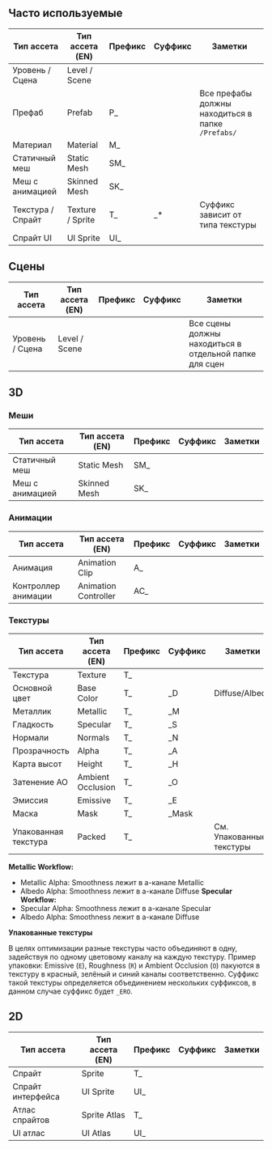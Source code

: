 ## Часто используемые

| Тип ассета        | Тип ассета (EN)  | Префикс | Суффикс | Заметки                                           |
| ----------------- | ---------------- | ------- | ------- | ------------------------------------------------- |
| Уровень / Сцена   | Level / Scene    |         |         |                                                   |
| Префаб            | Prefab           | P_      |         | Все префабы должны находиться в папке `/Prefabs/` |
| Материал          | Material         | M_      |         |                                                   |
| Статичный меш     | Static Mesh      | SM_     |         |                                                   |
| Меш с анимацией   | Skinned Mesh     | SK_     |         |                                                   |
| Текстура / Спрайт | Texture / Sprite | T_      | _*      | Суффикс зависит от типа текстуры                  |
| Спрайт UI         | UI Sprite        | UI_     |         |                                                   |
## Сцены

| Тип ассета      | Тип ассета (EN) | Префикс | Суффикс | Заметки                                                |
| --------------- | --------------- | ------- | ------- | ------------------------------------------------------ |
| Уровень / Сцена | Level / Scene   |         |         | Все сцены должны находиться в отдельной папке для сцен |
## 3D
### Меши

| Тип ассета      | Тип ассета (EN) | Префикс | Суффикс | Заметки |
| --------------- | --------------- | ------- | ------- | ------- |
| Статичный меш   | Static Mesh     | SM_     |         |         |
| Меш с анимацией | Skinned Mesh    | SK_     |         |         |
### Анимации

| Тип ассета          | Тип ассета (EN)      | Префикс | Суффикс | Заметки |
| ------------------- | -------------------- | ------- | ------- | ------- |
| Анимация            | Animation Clip       | A_      |         |         |
| Контроллер анимации | Animation Controller | AC_     |         |         |
### Текстуры

| Тип ассета           | Тип ассета (EN)   | Префикс | Суффикс | Заметки                  |
| -------------------- | ----------------- | ------- | ------- | ------------------------ |
| Текстура             | Texture           | T_      |         |                          |
| Основной цвет        | Base Color        | T_      | _D      | Diffuse/Albedo           |
| Металлик             | Metallic          | T_      | _M      |                          |
| Гладкость            | Specular          | T_      | _S      |                          |
| Нормали              | Normals           | T_      | _N      |                          |
| Прозрачность         | Alpha             | T_      | _A      |                          |
| Карта высот          | Height            | T_      | _H      |                          |
| Затенение AO         | Ambient Occlusion | T_      | _O      |                          |
| Эмиссия              | Emissive          | T_      | _E      |                          |
| Маска                | Mask              | T_      | _Mask   |                          |
| Упакованная текстура | Packed            | T_      |         | См. Упакованные текстуры |
**Metallic Workflow:**
- Metallic Alpha: Smoothness лежит в a-канале Metallic
- Albedo Alpha: Smoothness лежит в a-канале Diffuse
**Specular Workflow:**
- Specular Alpha: Smoothness лежит в a-канале Specular
- Albedo Alpha: Smoothness лежит в a-канале Diffuse

**Упакованные текстуры**

В целях оптимизации разные текстуры часто объединяют в одну, задействуя по одному цветовому каналу на каждую текстуру. Пример упаковки: Emissive (`E`), Roughness (`R`) и Ambient Occlusion (`O`) пакуются в текстуру в красный, зелёный и синий каналы соответственно. Суффикс такой текстуры определяется объединением нескольких суффиксов, в данном случае суффикс будет `_ERO`.

## 2D

| Тип ассета        | Тип ассета (EN) | Префикс | Суффикс | Заметки |
| ----------------- | --------------- | ------- | ------- | ------- |
| Спрайт            | Sprite          | T_      |         |         |
| Спрайт интерфейса | UI Sprite       | UI_     |         |         |
| Атлас спрайтов    | Sprite Atlas    | T_      |         |         |
| UI атлас          | UI Atlas        | UI_     |         |         |
